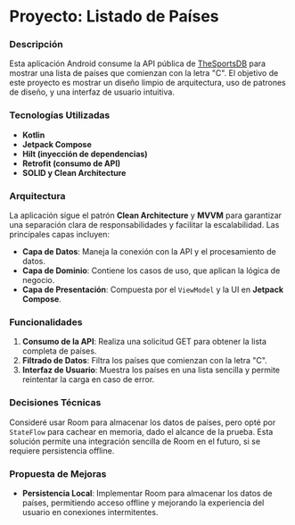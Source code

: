 # Proyecto: Listado de Países

### Descripción
Esta aplicación Android consume la API pública de [TheSportsDB](https://www.thesportsdb.com/api/v1/json/3/all_countries.php) para mostrar una lista de países que comienzan con la letra "C". El objetivo de este proyecto es mostrar un diseño limpio de arquitectura, uso de patrones de diseño, y una interfaz de usuario intuitiva.

### Tecnologías Utilizadas
- **Kotlin**
- **Jetpack Compose**
- **Hilt (inyección de dependencias)**
- **Retrofit (consumo de API)**
- **SOLID y Clean Architecture**

### Arquitectura
La aplicación sigue el patrón **Clean Architecture** y **MVVM** para garantizar una separación clara de responsabilidades y facilitar la escalabilidad. Las principales capas incluyen:

- **Capa de Datos**: Maneja la conexión con la API y el procesamiento de datos.
- **Capa de Dominio**: Contiene los casos de uso, que aplican la lógica de negocio.
- **Capa de Presentación**: Compuesta por el `ViewModel` y la UI en **Jetpack Compose**.

### Funcionalidades
1. **Consumo de la API**: Realiza una solicitud GET para obtener la lista completa de países.
2. **Filtrado de Datos**: Filtra los países que comienzan con la letra "C".
3. **Interfaz de Usuario**: Muestra los países en una lista sencilla y permite reintentar la carga en caso de error.

### Decisiones Técnicas
Consideré usar Room para almacenar los datos de países, pero opté por `StateFlow` para cachear en memoria, dado el alcance de la prueba. Esta solución permite una integración sencilla de Room en el futuro, si se requiere persistencia offline.

### Propuesta de Mejoras
- **Persistencia Local**: Implementar Room para almacenar los datos de países, permitiendo acceso offline y mejorando la experiencia del usuario en conexiones intermitentes.

